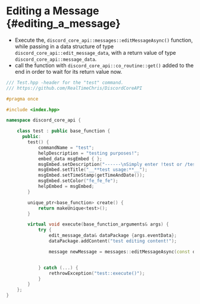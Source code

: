 Editing a Message {#editing_a_message}
============
- Execute the, `discord_core_api::messages::editMessageAsync()` function, while passing in a data structure of type `discord_core_api::edit_message_data`, with a return value of type `discord_core_api::message_data`.
- call the function with `discord_core_api::co_routine::get()` added to the end in order to wait for its return value now.

```cpp
/// Test.hpp -header for the "test" command.
/// https://github.com/RealTimeChris/DiscordCoreAPI

#pragma once

#include <index.hpp>

namespace discord_core_api {

	class test : public base_function {
	  public:
		test() {
			commandName = "test";
			helpDescription = "testing purposes!";
			embed_data msgEmbed { };
			msgEmbed.setDescription("------\nSimply enter !test or /test!\n------");
			msgEmbed.setTitle("__**test usage:**__");
			msgEmbed.setTimeStamp(getTimeAndDate());
			msgEmbed.setColor("fe_fe_fe");
			helpEmbed = msgEmbed;
		}

		unique_ptr<base_function> create() {
			return makeUnique<test>();
		}

		virtual void execute(base_function_arguments& args) {
			try {
				edit_message_data& dataPackage {args.eventData};
				dataPackage.addContent("test editing content!");

				message newMessage = messages::editMessageAsync(const dataPackage).get();


			} catch (...) {
				rethrowException("test::execute()");
			}
		}
	};
}
```
